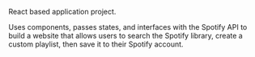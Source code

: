 React based application project. 

Uses components, passes states, and interfaces with the Spotify API to build a website that allows users to search the Spotify library, create a custom playlist, then save it to their Spotify account.